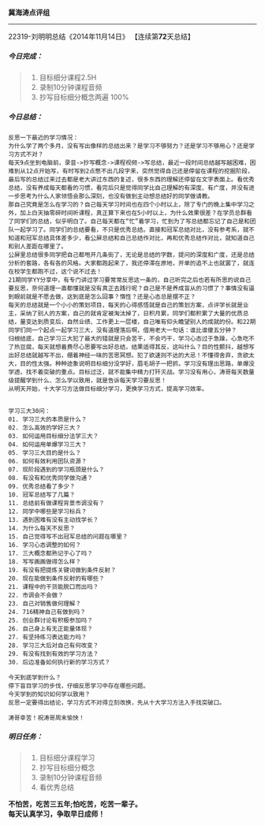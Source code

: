 **冀海涛点评组**

------

22319-刘明明总结《2014年11月14日》
【连续第**72**天总结】

##### __今日完成：__
>1. 目标细分课程2.5H
>2. 录制10分钟课程音频
>3. 抄写目标细分概念两遍 100%

##### __今日总结：__
	反思一下最近的学习情况：
	为什么学了两个多月，没有写出像样的总结出来？是学习不够努力？还是学习不够用心？还是学习方式不对？
	每天9点坐到电脑前，录音->抄写概念->课程视频->写总结，最近一段时间总结越写越困难，困难到从12点开始写，有时写到2点憋不出几段字来，突然觉得自己还是停留在课程的挖掘阶段，最后写的总结过来过去都是老大讲过东西的复述，很多东西的理解还停留在文字表面上。看优秀总结，没有养成每天都看的习惯，看完后只是觉得同学比自己理解的有深度、有广度，并没有进一步思考为什么人家领悟会那么深刻，也没有做到主动想总结好的同学做请教。
	那自己究竟是怎么在学习的？自己每天学习时间也在四个小时以上，除了专门的晚上集中学习之外，加上白天抽零碎时间听课程，真正算下来也在5小时以上，为什么效果很差？在学员总群看了同学们的总结，似乎明白了。自己每天都在“忙”着学习，忙到为了写总结都忘记了自己是和团队一起学习了。同学们的总结要看，不只是优秀总结。直接和冠军总结对比，没有参考系，就不知道和冠军总结具体差多少，看公屏总结和自己总结作对比，再和优秀总结作对比，就知道自己和别人差距在哪里了。
	公屏里总结很多同学把自己都甩开几条街了，无论是总结的字数，提问的深度和广度，还是总结分析的套路，各有各的风格。大家都跑起来了，我还停滞在原地，开单的追不上也就罢了，就连在校学生都跑不过，这个说不过去！
	21期同学YY分享中，有专门讲过学习要常常反思这一条的，自己听完之后也若有所思的说自己要反思，奈何道理一直都懂就是没有真正去践行呢？自己是不是养成盲从的习惯了？事情没有逼到眼前就是不愿去做，这到底是怎么回事？惰性？还是心态总是摆不正？
	每天的总结就是一个小小的策划项目，每天的心得感悟就是自己的策划方案，点评学长就是业主，采纳了别人的方案，自己的就肯定被淘汰掉了，日积月累，同学们都积累了大量的优质总结，量变达到质变后，自然业绩、工作更上一层楼，自己唯有仰头瞻望别人的成就的份。和22期同学们同一个起点一起学习三大，没有道理落后啊，借用老大一句话：谁比谁傻五分钟？
	归根结底，自己学习三大犯了最大的错就是只会苦干，不会巧干，学习心态过于急躁，心急吃不了热豆腐，每天就想着费尽心思要写出好总结，结果适得其反，这叫什么？目的性颤抖，越想写出好总结就越写不出，绷着神经一味的苦思冥想。犯了欲速则不达的大忌！不懂得舍弃，贪欲太大，目的性太强。种种迹象说明目标细分没学好，眉毛胡子一把抓，学习没有理出思路，单爆没学透，找不着突破的重点。目标过泛，就不能集中精力打歼灭战。学习没有用心，涛哥每天数量级提醒学到什么、怎么学以致用，就是告诉每天学习要反思！
	从明天开始，十大学习方法做目标细分学习，更换学习方式，提高学习效率。
	
	
	学习三大30问：
    01. 学习三大的本质是什么？
	02. 怎么高效的学好三大？
	03. 如何运用目标细分法学三大？
	04. 如何运用单爆学习三大？
	05. 学习三大目的是什么？
	06. 如何有效利用团队资源？
	07. 现阶段遇到的学习瓶颈是什么？
	08. 有没有和优秀同学做沟通？
	09. 优秀总结看了多少？
	10. 冠军总结写了几篇？
	11. 总结前有做课程背景市调没有？
	12. 同学中哪些是学习标兵？
	13. 遇到困难有没有主动找学长？
	14. 为什么每天不反思？
	15. 自己觉得写不出冠军总结的问题在哪里？
	16. 学习心态调整的如何？
	17. 三大概念都熟记于心了吗？
	18. 写写画画做得怎么样？
	19. 有没有把提炼关键词做到条件反射？
	20. 现在能做到条件反射的有哪些？
	21. 课程中的干货能脱口而出吗？
	22. 市调会不会做？
	23. 自己对销售做何理解？
	24. 716精神自己有做到吗？
	25. 创业群讨论有积极参加吗？
	26. 自己身上有无正能量体现？
	27. 有坚持练习表达能力吗？
	28. 学习三大后对自己有何改变？
	29. 有没有找到有效的学习方法？
	30. 后边准备如何执行新的学习方式？

    今天到底学到什么？
    停下盲目学习的步伐，仔细反思学习中存在哪些问题。
    今天学到的知识如何学以致用？
    反思一定要得出结论，学习方式不对得立刻改换，先从十大学习方法入手找突破口。
	
    涛哥幸苦！祝涛哥周末愉快！
##### __明日任务：__
>1. 目标细分课程学习
>2. 抄写目标细分概念
>3. 录制10分钟课程音频
>4. 看优秀总结

**不怕苦，吃苦三五年;怕吃苦，吃苦一辈子。**  
**每天认真学习，争取早日成师！**